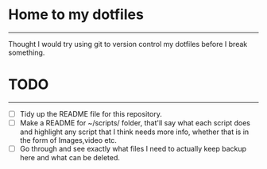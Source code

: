 # Home to my dotfiles
___

Thought I would try using git to version control my dotfiles before I break something.

# TODO
___
- [ ] Tidy up the README file for this repository.
- [ ] Make a README for ~/scripts/ folder, that'll say what each script does and highlight any script that I think needs more info, whether that is in the form of Images,video etc.
- [ ] Go through and see exactly what files I need to actually keep backup here and what can be deleted.
